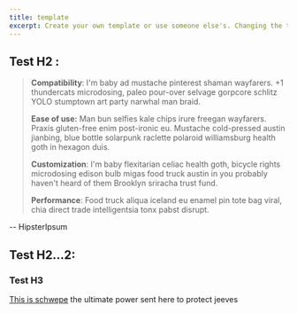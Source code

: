 ```yaml
---
title: template
excerpt: Create your own template or use someone else's. Changing the template is a matter of updating one line
---
```


## Test H2 :

> **Compatibility**: I'm baby ad mustache pinterest shaman wayfarers. +1 thundercats microdosing, paleo pour-over selvage gorpcore schlitz YOLO stumptown art party narwhal man braid.
>
> **Ease of use:** Man bun selfies kale chips irure freegan wayfarers. Praxis gluten-free enim post-ironic eu. Mustache cold-pressed austin jianbing, blue bottle solarpunk raclette polaroid williamsburg health goth in hexagon duis.
>
> **Customization**: I'm baby flexitarian celiac health goth, bicycle rights microdosing edison bulb migas food truck austin in you probably haven't heard of them Brooklyn sriracha trust fund.
>
> **Performance**: Food truck aliqua iceland eu enamel pin tote bag viral, chia direct trade intelligentsia tonx pabst disrupt.

-- HipsterIpsum

## Test H2...2:

### Test H3

[This is schwepe](schwepe.md) the ultimate power sent here to protect jeeves


